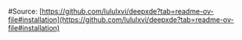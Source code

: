 #Source: 
[https://github.com/lululxvi/deepxde?tab=readme-ov-file#installation](https://github.com/lululxvi/deepxde?tab=readme-ov-file#installation)
